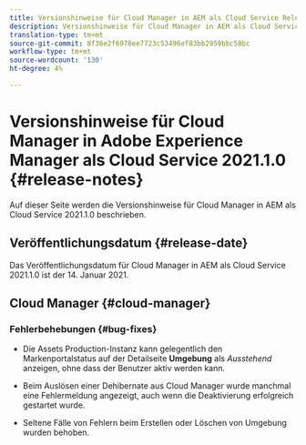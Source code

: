 ```yaml
---
title: Versionshinweise für Cloud Manager in AEM als Cloud Service Release 2021.1.0
description: Versionshinweise für Cloud Manager in AEM als Cloud Service Release 2021.1.0
translation-type: tm+mt
source-git-commit: 8f36e2f6978ee7723c53496ef83bb2959bbc58bc
workflow-type: tm+mt
source-wordcount: '130'
ht-degree: 4%

---
```



# Versionshinweise für Cloud Manager in Adobe Experience Manager als Cloud Service 2021.1.0 {#release-notes}

Auf dieser Seite werden die Versionshinweise für Cloud Manager in AEM als Cloud Service 2021.1.0 beschrieben.

## Veröffentlichungsdatum {#release-date}

Das Veröffentlichungsdatum für Cloud Manager in AEM als Cloud Service 2021.1.0 ist der 14. Januar 2021.

## Cloud Manager {#cloud-manager}

### Fehlerbehebungen {#bug-fixes}

* Die Assets Production-Instanz kann gelegentlich den Markenportalstatus auf der Detailseite **Umgebung** als *Ausstehend* anzeigen, ohne dass der Benutzer aktiv werden kann.

* Beim Auslösen einer Dehibernate aus Cloud Manager wurde manchmal eine Fehlermeldung angezeigt, auch wenn die Deaktivierung erfolgreich gestartet wurde.

* Seltene Fälle von Fehlern beim Erstellen oder Löschen von Umgebung wurden behoben.
